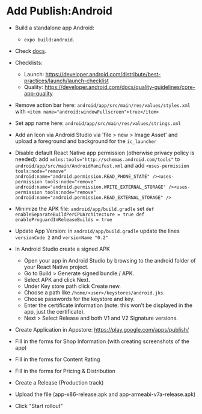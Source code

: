 # Add Publish:Android
- Build a standalone app Android:
    - `expo build:android`.

- Check [docs](https://developer.okta.com/blog/2018/12/26/react-native-android-play-store).
- Checklists:
  - Launch: https://developer.android.com/distribute/best-practices/launch/launch-checklist
  - Quality: https://developer.android.com/docs/quality-guidelines/core-app-quality
- Remove action bar here: `android/app/src/main/res/values/styles.xml` with `<item name="android:windowFullscreen">true</item>`
- Set app name here: `android/app/src/main/res/values/strings.xml`
- Add an Icon via Android Studio via 'file > new > Image Asset' and upload a foreground and background for the `ic_launcher`
- Disable default React Native app permission (otherwise privacy policy is needed): add `xmlns:tools="http://schemas.android.com/tools"` to `android/app/src/main/AndroidManifest.xml` and add `<uses-permission tools:node="remove" android:name="android.permission.READ_PHONE_STATE" /><uses-permission tools:node="remove" android:name="android.permission.WRITE_EXTERNAL_STORAGE" /><uses-permission tools:node="remove" android:name="android.permission.READ_EXTERNAL_STORAGE" />`
- Minimize the APK file: `android/app/build.gradle` set `def enableSeparateBuildPerCPUArchitecture = true def enableProguardInReleaseBuilds = true`
- Update App Version: in `android/app/build.gradle` update the lines `versionCode 2` and `versionName "0.2"`
- In Android Studio create a signed APK
    - Open your app in Android Studio by browsing to the android folder of your React Native project.
    - Go to Build > Generate signed bundle / APK.
    - Select APK and click Next.
    - Under Key store path click Create new.
    - Choose a path like `/home/<user>/keystores/android.jks`.
    - Choose passwords for the keystore and key.
    - Enter the certificate information (note: this won’t be displayed in the app, just the certificate).
    - Next > Select Release and both V1 and V2 Signature versions.
- Create Application in Appstore: https://play.google.com/apps/publish/
- Fill in the forms for Shop Information (with creating screenshots of the app)
- Fill in the forms for Content Rating
- Fill in the forms for Pricing & Distribution
- Create a Release (Production track)
- Upload the file (app-x86-release.apk and app-armeabi-v7a-release.apk)
- Click "Start rollout"
